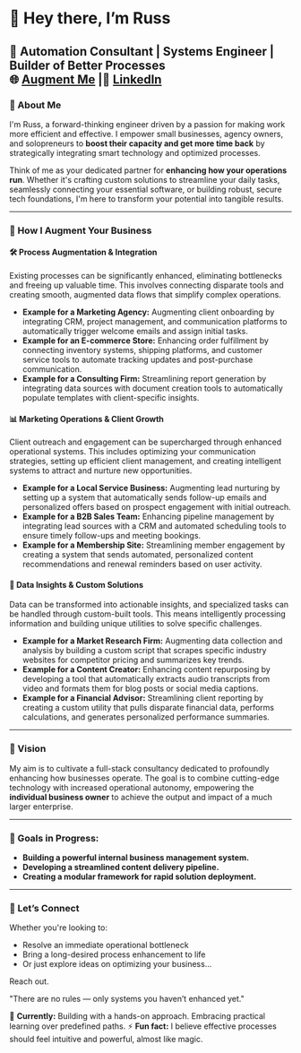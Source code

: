 # 👋 Hey there, I’m Russ

🚀 **Automation Consultant | Systems Engineer | Builder of Better Processes**  
🌐 [Augment Me](https://russ-bytes.github.io/augment/) |💼 [LinkedIn](https://www.linkedin.com/in/russel-van-niekerk-a3321423/)
---

### 🧠 About Me

I'm Russ, a forward-thinking engineer driven by a passion for making work more efficient and effective. I empower small businesses, agency owners, and solopreneurs to **boost their capacity and get more time back** by strategically integrating smart technology and optimized processes.

Think of me as your dedicated partner for **enhancing how your operations run**. Whether it's crafting custom solutions to streamline your daily tasks, seamlessly connecting your essential software, or building robust, secure tech foundations, I'm here to transform your potential into tangible results.

---

### 🔧 How I Augment Your Business

#### 🛠️ Process Augmentation & Integration

Existing processes can be significantly enhanced, eliminating bottlenecks and freeing up valuable time. This involves connecting disparate tools and creating smooth, augmented data flows that simplify complex operations.

* **Example for a Marketing Agency:** Augmenting client onboarding by integrating CRM, project management, and communication platforms to automatically trigger welcome emails and assign initial tasks.
* **Example for an E-commerce Store:** Enhancing order fulfillment by connecting inventory systems, shipping platforms, and customer service tools to automate tracking updates and post-purchase communication.
* **Example for a Consulting Firm:** Streamlining report generation by integrating data sources with document creation tools to automatically populate templates with client-specific insights.

#### 📊 Marketing Operations & Client Growth

Client outreach and engagement can be supercharged through enhanced operational systems. This includes optimizing your communication strategies, setting up efficient client management, and creating intelligent systems to attract and nurture new opportunities.

* **Example for a Local Service Business:** Augmenting lead nurturing by setting up a system that automatically sends follow-up emails and personalized offers based on prospect engagement with initial outreach.
* **Example for a B2B Sales Team:** Enhancing pipeline management by integrating lead sources with a CRM and automated scheduling tools to ensure timely follow-ups and meeting bookings.
* **Example for a Membership Site:** Streamlining member engagement by creating a system that sends automated, personalized content recommendations and renewal reminders based on user activity.

#### 🧪 Data Insights & Custom Solutions

Data can be transformed into actionable insights, and specialized tasks can be handled through custom-built tools. This means intelligently processing information and building unique utilities to solve specific challenges.

* **Example for a Market Research Firm:** Augmenting data collection and analysis by building a custom script that scrapes specific industry websites for competitor pricing and summarizes key trends.
* **Example for a Content Creator:** Enhancing content repurposing by developing a tool that automatically extracts audio transcripts from video and formats them for blog posts or social media captions.
* **Example for a Financial Advisor:** Streamlining client reporting by creating a custom utility that pulls disparate financial data, performs calculations, and generates personalized performance summaries.

---

### 🧭 Vision

My aim is to cultivate a full-stack consultancy dedicated to profoundly enhancing how businesses operate. The goal is to combine cutting-edge technology with increased operational autonomy, empowering the **individual business owner** to achieve the output and impact of a much larger enterprise.

---

### 🎯 Goals in Progress:

* **Building a powerful internal business management system.**
* **Developing a streamlined content delivery pipeline.**
* **Creating a modular framework for rapid solution deployment.**

---

### 💬 Let’s Connect

Whether you're looking to:

* Resolve an immediate operational bottleneck
* Bring a long-desired process enhancement to life
* Or just explore ideas on optimizing your business...

Reach out.

"There are no rules — only systems you haven’t enhanced yet."

👀 **Currently:** Building with a hands-on approach. Embracing practical learning over predefined paths.
⚡ **Fun fact:** I believe effective processes should feel intuitive and powerful, almost like magic.
